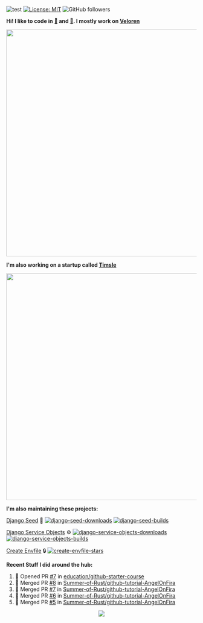 ![test](https://hits.seeyoufarm.com/api/count/incr/badge.svg?url=https://github.com/AngelOnFira)
[![License: MIT](https://img.shields.io/badge/License-MIT-yellow.svg)](https://opensource.org/licenses/MIT)
![GitHub followers](https://img.shields.io/github/followers/angelonfira?style=social)

**Hi! I like to code in [:crab:](https://www.rust-lang.org/) and [:snake:](https://www.python.org/). I mostly work on [Veloren](https://veloren.net)**

<p align="center">
  <img width="600" src="https://media.discordapp.net/attachments/444005079410802699/730566298073038949/rsz_5f0656b6aa176.png">
</p>

**I'm also working on a startup called [Timsle](https://timsle.com)**

<p align="center">
  <img width="600" src="https://media.discordapp.net/attachments/444005079410802699/730566842674053130/rsz_5f0657242abb4.png">
</p>

**I'm also maintaining these projects:**

[Django Seed](https://github.com/Brobin/django-seed)
:seedling:
[![django-seed-downloads](https://pepy.tech/badge/django-seed)](https://pepy.tech/project/django-seed)
[![django-seed-builds](https://github.com/Brobin/django-seed/workflows/Test/badge.svg)](https://github.com/Brobin/django-seed)

[Django Service Objects](https://github.com/mixxorz/django-service-objects)
:gear:
[![django-service-objects-downloads](https://pepy.tech/badge/django-service-objects)](https://pepy.tech/project/django-service-objects)
[![django-service-objects-builds](https://github.com/mixxorz/django-service-objects/actions/workflows/test.yml/badge.svg)](https://github.com/mixxorz/django-service-objects/actions/workflows/test.yml)

[Create Envfile](https://github.com/SpicyPizza/create-envfile)
:lock:
[![create-envfile-stars](https://img.shields.io/github/stars/SpicyPizza/create-envfile?style=social)](https://github.com/SpicyPizza/create-envfile)

**Recent Stuff I did around the hub:**

<!--START_SECTION:activity-->
1. 💪 Opened PR [#7](https://github.com/education/github-starter-course/pull/7) in [education/github-starter-course](https://github.com/education/github-starter-course)
2. 🎉 Merged PR [#8](https://github.com/Summer-of-Rust/github-tutorial-AngelOnFira/pull/8) in [Summer-of-Rust/github-tutorial-AngelOnFira](https://github.com/Summer-of-Rust/github-tutorial-AngelOnFira)
3. 🎉 Merged PR [#7](https://github.com/Summer-of-Rust/github-tutorial-AngelOnFira/pull/7) in [Summer-of-Rust/github-tutorial-AngelOnFira](https://github.com/Summer-of-Rust/github-tutorial-AngelOnFira)
4. 🎉 Merged PR [#6](https://github.com/Summer-of-Rust/github-tutorial-AngelOnFira/pull/6) in [Summer-of-Rust/github-tutorial-AngelOnFira](https://github.com/Summer-of-Rust/github-tutorial-AngelOnFira)
5. 🎉 Merged PR [#5](https://github.com/Summer-of-Rust/github-tutorial-AngelOnFira/pull/5) in [Summer-of-Rust/github-tutorial-AngelOnFira](https://github.com/Summer-of-Rust/github-tutorial-AngelOnFira)
<!--END_SECTION:activity-->

<p align="center">
  <img src="https://github-profile-trophy.vercel.app/?username=angelonfira&column=4&theme=nord&margin-w=15&margin-h=15">
</p>
